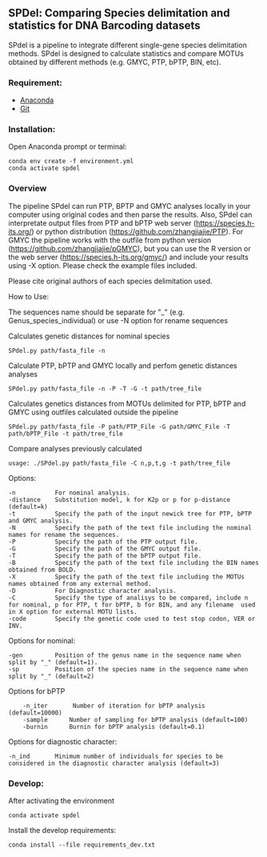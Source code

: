 ## SPDel: Comparing Species delimitation and statistics for DNA Barcoding datasets

SPdel is a pipeline to integrate different single-gene species delimitation methods. SPdel is designed to calculate statistics and compare MOTUs obtained by different methods (e.g. GMYC, PTP, bPTP, BIN, etc).

### Requirement:

* [Anaconda](https://www.anaconda.com/download/)
* [Git](https://git-scm.com/downloads/)

### Installation:

Open Anaconda prompt or terminal:
```
conda env create -f environment.yml
conda activate spdel 
```
### Overview

The pipeline SPdel can run PTP, BPTP and GMYC analyses locally in your computer using original codes and then parse the results. Also, SPdel can interpretate output files from PTP and bPTP web server (https://species.h-its.org/) or python distribution (https://github.com/zhangjiajie/PTP). For GMYC the pipeline works with the outfile from python version (https://github.com/zhangjiajie/pGMYC), but you can use the R version or the web server (https://species.h-its.org/gmyc/) and include your results using -X option. Please check the example files included. 

Please cite original authors of each species delimitation used.

How to Use:

The sequences name should be separate for "_" (e.g. Genus_species_individual) or use -N option for rename sequences

Calculates genetic distances for nominal species
```
SPdel.py path/fasta_file -n
```
Calculate PTP, bPTP and GMYC locally and perfom genetic distances analyses
```
SPdel.py path/fasta_file -n -P -T -G -t path/tree_file
```
Calculates genetics distances from MOTUs delimited for PTP, bPTP and GMYC using outfiles calculated outside the pipeline
```
SPdel.py path/fasta_file -P path/PTP_File -G path/GMYC_File -T path/bPTP_File -t path/tree_file
```
Compare analyses previously calculated
```
usage: ./SPdel.py path/fasta_file -C n,p,t,g -t path/tree_file
```

Options:   

    -n           For nominal analysis.
    -distance    Substitution model, k for K2p or p for p-distance (default=k)
    -t           Specify the path of the input newick tree for PTP, bPTP and GMYC analysis.
    -N           Specify the path of the text file including the nominal names for rename the sequences.
    -P           Specify the path of the PTP output file.
    -G           Specify the path of the GMYC output file.
    -T           Specify the path of the bPTP output file.     
    -B           Specify the path of the text file including the BIN names obtained from BOLD.
    -X           Specify the path of the text file including the MOTUs names obtained from any external method.
    -D           For Diagnostic character analysis.
    -C           Specify the type of analisys to be compared, include n for nominal, p for PTP, t for bPTP, b for BIN, and any filename  used in X option for external MOTU lists. 
    -code        Specify the genetic code used to test stop codon, VER or INV.

Options for nominal:

    -gen         Position of the genus name in the sequence name when split by "_" (default=1).
    -sp          Position of the species name in the sequence name when split by "_" (default=2)   
    
Options for bPTP
```
    -n_iter       Number of iteration for bPTP analysis (default=10000)
    -sample      Number of sampling for bPTP analysis (default=100)
    -burnin      Burnin for bPTP analysis (default=0.1)     
```

Options for diagnostic character:

    -n_ind       Minimum number of individuals for species to be considered in the diagnostic character analysis (default=3)

### Develop:

After activating the environment

```
conda activate spdel
```

Install the develop requirements:

```
conda install --file requirements_dev.txt
```

 
